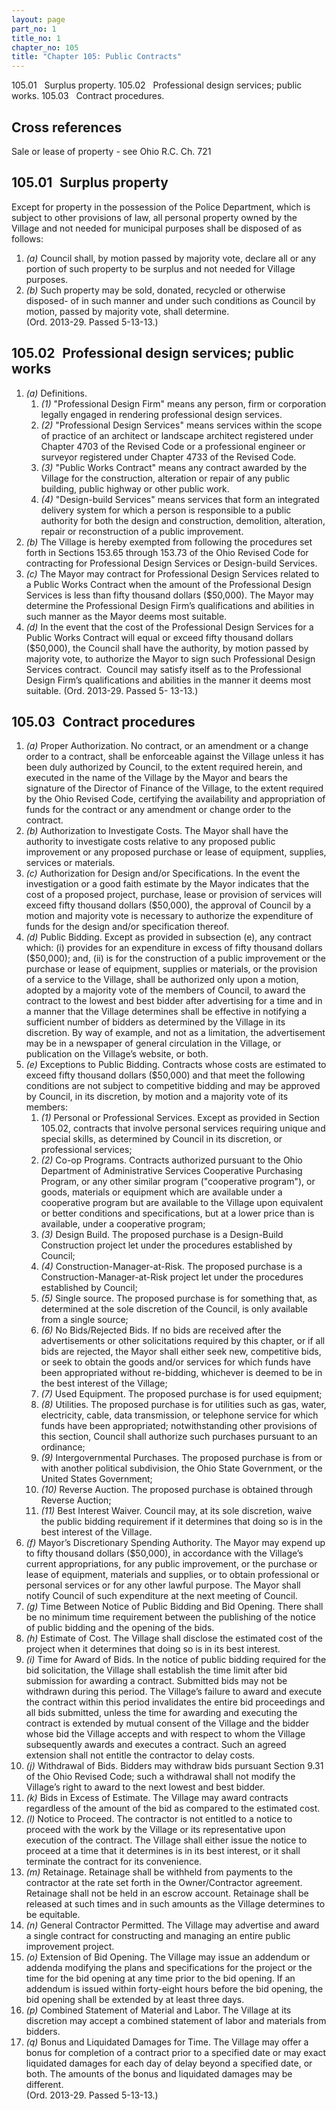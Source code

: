 ```yaml
---
layout: page
part_no: 1
title_no: 1
chapter_no: 105
title: "Chapter 105: Public Contracts"
---
```


105.01   Surplus property.
105.02   Professional design services; public works.
105.03   Contract procedures.

## Cross references

Sale or lease of property - see Ohio R.C. Ch. 721

## 105.01   Surplus property

Except for property in the possession of the Police Department, which is
subject to other provisions of law, all personal property owned by the Village
and not needed for municipal purposes shall be disposed of as follows:

<p class="Markdown-list--a-1-A"></p>

1. _(a)_ Council shall, by motion passed by majority vote, declare all or any
portion of such property to be surplus and not needed for Village purposes.
2. _(b)_ Such property may be sold, donated, recycled or otherwise disposed-
of in such manner and under such conditions as Council by motion, passed by
majority vote, shall determine.  
(Ord. 2013-29. Passed 5-13-13.)

## 105.02   Professional design services; public works

<p class="Markdown-list--a-1-A"></p>

1. _(a)_ Definitions.
    1. _(1)_ "Professional Design Firm" means any person, firm or corporation
legally engaged in rendering professional design services.
    2. _(2)_ "Professional Design Services" means services within the scope of
practice of an architect or landscape architect registered under Chapter 4703
of the Revised Code or a professional engineer or surveyor registered under
Chapter 4733 of the Revised Code.
    3. _(3)_ "Public Works Contract" means any contract awarded by the Village
for the construction, alteration or repair of any public building, public
highway or other public work.
    4. _(4)_ "Design-build Services" means services that form an integrated
delivery system for which a person is responsible to a public authority for
both the design and construction, demolition, alteration, repair or
reconstruction of a public improvement.
2. _(b)_ The Village is hereby exempted from following the procedures set
forth in Sections 153.65 through 153.73 of the Ohio Revised Code for
contracting for Professional Design Services or Design-build Services.
3. _(c)_ The Mayor may contract for Professional Design Services related to a
Public Works Contract when the amount of the Professional Design Services is
less than fifty thousand dollars ($50,000). The Mayor may determine the
Professional Design Firm’s qualifications and abilities in such manner as the
Mayor deems most suitable.
4. _(d)_ In the event that the cost of the Professional Design Services for a
Public Works Contract will equal or exceed fifty thousand dollars ($50,000),
the Council shall have the authority, by motion passed by majority vote, to
authorize the Mayor to sign such Professional Design Services contract. 
Council may satisfy itself as to the Professional Design Firm’s qualifications
and abilities in the manner it deems most suitable. (Ord. 2013-29. Passed 5-
13-13.)

## 105.03   Contract procedures

<p class="Markdown-list--a-1-A"></p>

1. _(a)_ Proper Authorization. No contract, or an amendment or a change order
to a contract, shall be enforceable against the Village unless it has been duly
authorized by Council, to the extent required herein, and executed in the name
of the Village by the Mayor and bears the signature of the Director of Finance
of the Village, to the extent required by the Ohio Revised Code, certifying the
availability and appropriation of funds for the contract or any amendment or
change order to the contract. 
2. _(b)_ Authorization to Investigate Costs. The Mayor shall have the authority
to investigate costs relative to any proposed public improvement or any
proposed purchase or lease of equipment, supplies, services or materials.
3. _(c)_ Authorization for Design and/or Specifications. In the event the
investigation or a good faith estimate by the Mayor indicates that the cost of
a proposed project, purchase, lease or provision of services will exceed fifty
thousand dollars ($50,000), the approval of Council by a motion and majority
vote is necessary to authorize the expenditure of funds for the design and/or
specification thereof.
4. _(d)_ Public Bidding. Except as provided in subsection (e), any contract
which: (i) provides for an expenditure in excess of fifty thousand dollars
($50,000); and, (ii) is for the construction of a public improvement or the
purchase or lease of equipment, supplies or materials, or the provision of a
service to the Village, shall be authorized only upon a motion, adopted by a
majority vote of the members of Council, to award the contract to the lowest
and best bidder after advertising for a time and in a manner that the Village
determines shall be effective in notifying a sufficient number of bidders as
determined by the Village in its discretion. By way of example, and not as a
limitation, the advertisement may be in a newspaper of general circulation in
the Village, or publication on the Village’s website, or both. 
5. _(e)_ Exceptions to Public Bidding. Contracts whose costs are estimated to
exceed fifty thousand dollars ($50,000) and that meet the following conditions
are not subject to competitive bidding and may be approved by Council, in its
discretion, by motion and a majority vote of its members:
    1. _(1)_ Personal or Professional Services. Except as provided in Section 105.02, contracts that involve personal services requiring unique and special
skills, as determined by Council in its discretion, or professional services;
    2. _(2)_ Co-op Programs. Contracts authorized pursuant to the Ohio
Department of Administrative Services Cooperative Purchasing Program, or any
other similar program ("cooperative program"), or goods, materials or equipment
which are available under a cooperative program but are available to the
Village upon equivalent or better conditions and specifications, but at a lower
price than is available, under a cooperative program;
    3. _(3)_ Design Build. The proposed purchase is a Design-Build Construction
project let under the procedures established by Council;
    4. _(4)_ Construction-Manager-at-Risk. The proposed purchase is a
Construction-Manager-at-Risk project let under the procedures established by
Council;
    5. _(5)_ Single source. The proposed purchase is for something that, as
determined at the sole discretion of the Council, is only available from a
single source;
    6. _(6)_ No Bids/Rejected Bids. If no bids are received after the
advertisements or other solicitations required by this chapter, or if all bids
are rejected, the Mayor shall either seek new, competitive bids, or seek to
obtain the goods and/or services for which funds have been appropriated without
re-bidding, whichever is deemed to be in the best interest of the Village;
    7. _(7)_ Used Equipment. The proposed purchase is for used equipment;
    8. _(8)_ Utilities. The proposed purchase is for utilities such as gas,
water, electricity, cable, data transmission, or telephone service for which
funds have been appropriated; notwithstanding other provisions of this section,
Council shall authorize such purchases pursuant to an ordinance;
    9. _(9)_ Intergovernmental Purchases. The proposed purchase is from or with
another political subdivision, the Ohio State Government, or the United States
Government;
    10. _(10)_ Reverse Auction. The proposed purchase is obtained through Reverse
Auction;
    11. _(11)_ Best Interest Waiver. Council may, at its sole discretion, waive
the public bidding requirement if it determines that doing so is in the best
interest of the Village.
6. _(f)_ Mayor’s Discretionary Spending Authority. The Mayor may expend up to
fifty thousand dollars ($50,000), in accordance with the Village’s current
appropriations, for any public improvement, or the purchase or lease of
equipment, materials and supplies, or to obtain professional or personal
services or for any other lawful purpose. The Mayor shall notify Council of
such expenditure at the next meeting of Council.
7. _(g)_ Time Between Notice of Public Bidding and Bid Opening. There shall be
no minimum time requirement between the publishing of the notice of public
bidding and the opening of the bids.
8. _(h)_ Estimate of Cost. The Village shall disclose the estimated cost of
the project when it determines that doing so is in its best interest.
9. _(i)_ Time for Award of Bids. In the notice of public bidding required for
the bid solicitation, the Village shall establish the time limit after bid
submission for awarding a contract. Submitted bids may not be withdrawn during
this period. The Village’s failure to award and execute the contract within
this period invalidates the entire bid proceedings and all bids submitted,
unless the time for awarding and executing the contract is extended by mutual
consent of the Village and the bidder whose bid the Village accepts and with
respect to whom the Village subsequently awards and executes a contract. Such
an agreed extension shall not entitle the contractor to delay costs. 
10. _(j)_ Withdrawal of Bids. Bidders may withdraw bids pursuant Section 9.31
of the Ohio Revised Code; such a withdrawal shall not modify the Village’s
right to award to the next lowest and best bidder. 
11. _(k)_ Bids in Excess of Estimate. The Village may award contracts regardless
of the amount of the bid as compared to the estimated cost.
12. _(l)_ Notice to Proceed. The contractor is not entitled to a notice to
proceed with the work by the Village or its representative upon execution of
the contract. The Village shall either issue the notice to proceed at a time
that it determines is in its best interest, or it shall terminate the contract
for its convenience.
13. _(m)_ Retainage. Retainage shall be withheld from payments to the
contractor at the rate set forth in the Owner/Contractor agreement. Retainage
shall not be held in an escrow account. Retainage shall be released at such
times and in such amounts as the Village determines to be equitable.
14. _(n)_ General Contractor Permitted. The Village may advertise and award a
single contract for constructing and managing an entire public improvement
project.
15. _(o)_ Extension of Bid Opening. The Village may issue an addendum or addenda
modifying the plans and specifications for the project or the time for the bid
opening at any time prior to the bid opening. If an addendum is issued within
forty-eight hours before the bid opening, the bid opening shall be extended by
at least three days.
16. _(p)_ Combined Statement of Material and Labor. The Village at its
discretion may accept a combined statement of labor and materials from bidders.
17. _(q)_ Bonus and Liquidated Damages for Time. The Village may offer a bonus
for completion of a contract prior to a specified date or may exact liquidated
damages for each day of delay beyond a specified date, or both. The amounts of
the bonus and liquidated damages may be different.  
(Ord. 2013-29. Passed 5-13-13.)
